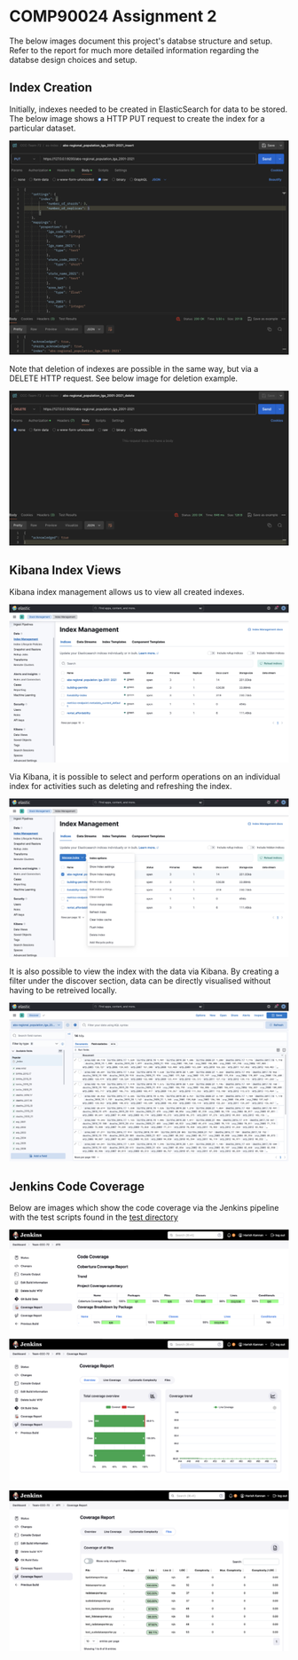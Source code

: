 # COMP90024 Assignment 2

The below images document this project's databse structure and setup. Refer to the report for much more detailed information regarding the databse design choices and setup.

## Index Creation

Initially, indexes needed to be created in ElasticSearch for data to be stored. The below image shows a HTTP PUT request to create the index for a particular dataset.

![Index Creation](../docs/readme/Index%20Creation.png)

Note that deletion of indexes are possible in the same way, but via a DELETE HTTP request. See below image for deletion example.

![Index Deletion](../docs/readme/Index%20Deletion.png)

## Kibana Index Views

Kibana index management allows us to view all created indexes.

![KI1](../docs/readme/KI1.png)

Via Kibana, it is possible to select and perform operations on an individual index for activities such as deleting and refreshing the index.

![KI2](../docs/readme/KI2.png)

It is also possible to view the index with the data via Kibana. By creating a filter under the discover section, data can be directly visualised without having to be retreived locally.

![KI3](../docs/readme/KI3.png)

## Jenkins Code Coverage

Below are images which show the code coverage via the Jenkins pipeline with the test scripts found in the [test directory](../test/)

![Code Coverage 1](../docs/readme/Codecov1.png)

![Code Coverage 2](../docs/readme/Codecov2.png)

![Code Coverage 3](../docs/readme/Codecov3.png)
